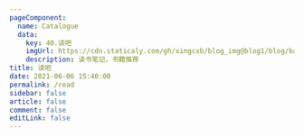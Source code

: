 ```yaml
---
pageComponent:
  name: Catalogue
  data:
    key: 40.读吧
    imgUrl: https://cdn.staticaly.com/gh/xingcxb/blog_img@blog1/blog/basic/read.png
    description: 读书笔记，书籍推荐
title: 读吧
date: 2021-06-06 15:40:00
permalink: /read
sidebar: false
article: false
comment: false
editLink: false
---
```


